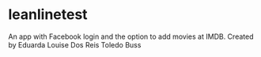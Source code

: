 # leanlinetest
An app with Facebook login and the option to add movies at IMDB.
Created by Eduarda Louise Dos Reis Toledo Buss
